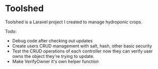 # Toolshed
Toolshed is a Laravel project I created to manage hydroponic crops. 

Todo:
- Debug code after checking out updates
- Create users CRUD management with salt, hash, other basic security
- Test the CRUD operations of each controller now they can verify user owns the object they're trying to update. 
- Make VerifyOwner it's own helper function

